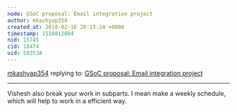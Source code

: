 ```yaml
---
node: GSoC proposal: Email integration project
author: mkashyap354
created_at: 2018-02-16 20:13:24 +0000
timestamp: 1518812004
nid: 15745
cid: 18474
uid: 503534
---
```




[mkashyap354](../profile/mkashyap354) replying to: [GSoC proposal: Email integration project](../notes/vishesh/02-16-2018/email-integration-project)

----
Vishesh also break your work in subparts. I mean make a weekly schedule, which will help to work in a efficient way.